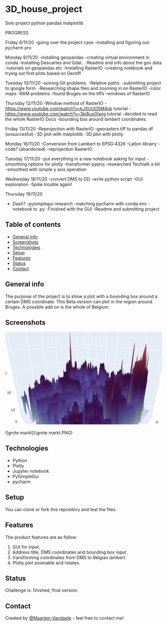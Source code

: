 # 3D_house_project
Solo project python pandas matplotlib

PROGRESS

Friday 6/11/20 
-going over the project case
-installing and figuring out pycharm pro


Monday 9/11/20
-installing geopandas
-creating virtual environment in conda
-installing Descartes and Gdal..
-Readme and info about the gov data
-tutorials on geopandas etc
-Installing RasterIO
-creating notebook and trying out first plots based on Geotiff

Tuesday 10/11/20
-solving Git problems. 
-Relative paths.
-submitting project to google form.
-Researching shape files and zooming in on RasterIO
-color maps
-RAM problems
-found Bruges on the tiffs
-windows of RasterIO


Thursday 12/11/20
-Window method of RasterIO
-https://www.youtube.com/watch?v=kJXUUO5M4ok tutorial
-https://www.youtube.com/watch?v=3kj8uoOlwjg tutorial
-decided to read the whole RasterIO Docs
-bounding box around lambert coordinates.

Friday 13/11/20
-Reprojection with RasterIO
-georasters tiff to pandas df (unsuccesful)
-3D plot with matplotlib
-3D plot with plotly

Monday 16/11/20
-Conversion from Lambert to EPSG:4326
-Latlon librairy - code? (abandoned)
-reprojection RasterIO

Tuesday 17/11/20
-put everything in a new notebook asking for input
-smoothing options for plotly
-transformer pyproj
-researched Techtalk a bit
-smoothed with simple y axis operation

Wednesday 18/11/20
-convert DMS to DD
-write python script
-GUI exploration
-Spike trouble again!

Thursday 19/11/20
- Dash?
-pysimplegui research
-matching pycharm with conda env
-notebook to .py
-Finished with the GUI
-Readme and submitting project


## Table of contents
* [General info](#general-info)
* [Screenshots](#screenshots)
* [Technologies](#technologies)
* [Setup](#setup)
* [Features](#features)
* [Status](#status)
* [Contact](#contact)

## General info
The purpose of the project is to show a plot with a bounding box around a certain DMS coördinate. This Beta version can plot in the region around Bruges. A possible add on is the whole of Belgium.

## Screenshots
![Gotham](\Gotham.PNG)

![grote markt](\grote markt.PNG)

## Technologies

* Python
* Plotly
* Jupyter notebook
* PySimpleGui
* pycharm

## Setup
You can clone or fork this repository and test the files.

## Features
The product features are as follow:

1. GUI for input.
2. Address title, DMS coördinates and bounding box input
3. transforming coördinates from DMS to Belgian lambert.
4. Plotly plot zoomable and rotates.


## Status
Challenge is: finished, final version.

## Contact
Created by [@Maarten-Vandaele](www.github.com/Maarten-Vandaele) - feel free to contact me!

